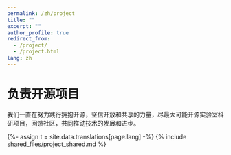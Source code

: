 ```yaml
---
permalink: /zh/project
title: ""
excerpt: ""
author_profile: true
redirect_from: 
  - /project/
  - /project.html
lang: zh
---
```

# 负责开源项目

我们一直在努力践行拥抱开源，坚信开放和共享的力量，尽最大可能开源实验室科研项目，回馈社区，共同推动技术的发展和进步。

{%- assign t = site.data.translations[page.lang] -%}
{% include shared_files/project_shared.md %}
